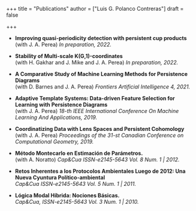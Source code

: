 +++
title = "Publications"
author = ["Luis G. Polanco Contreras"]
draft = false
<!-- [menu.publications]
  weight = 1002
  identifier = "publications" -->
+++

-   **Improving quasi-periodicity detection with persistent cup products** <br />
    (with J. A. Perea) _In preparation, 2022._

-   **Stability of Multi-scale K(G,1)-coordinates** <br />
    (with H. Gakhar and J. Mike and J. A. Perea) _In preparation, 2022._

-   **A Comparative Study of Machine Learning Methods for Persistence Diagrams** <br />
    (with D. Barnes and J. A. Perea) _Frontiers Artificial Intelligence 4, 2021._

-   **Adaptive Template Systems: Data-driven Feature Selection for Learning with Persistence Diagrams** <br />
    (with J. A. Perea) _18-th IEEE International Conference On Machine Learning And Applications, 2019._

-   **Coordinatizing Data with Lens Spaces and Persistent Cohomology** <br />
    (with J. A. Perea) _Proceedings of the 31-st Canadian Conference on Computational Geometry, 2019._

-   **Método Montecarlo en Estimación de Parámetros.** <br />
    (with A. Noratto) _Cap&Cua ISSN-e2145-5643 Vol. 8 Num. 1 | 2012._

-   **Retos Inherentes a los Protocolos Ambientales Luego de 2012: Una Nueva Cyuntura Político-ambiental** <br />
    _Cap&Cua ISSN-e2145-5643 Vol. 5 Num. 1 | 2011._

-   **Lógica Modal Híbrida: Nociones Básicas.** <br />
    _Cap&Cua, ISSN-e2145-5643 Vol. 3 Num. 1 | 2010._